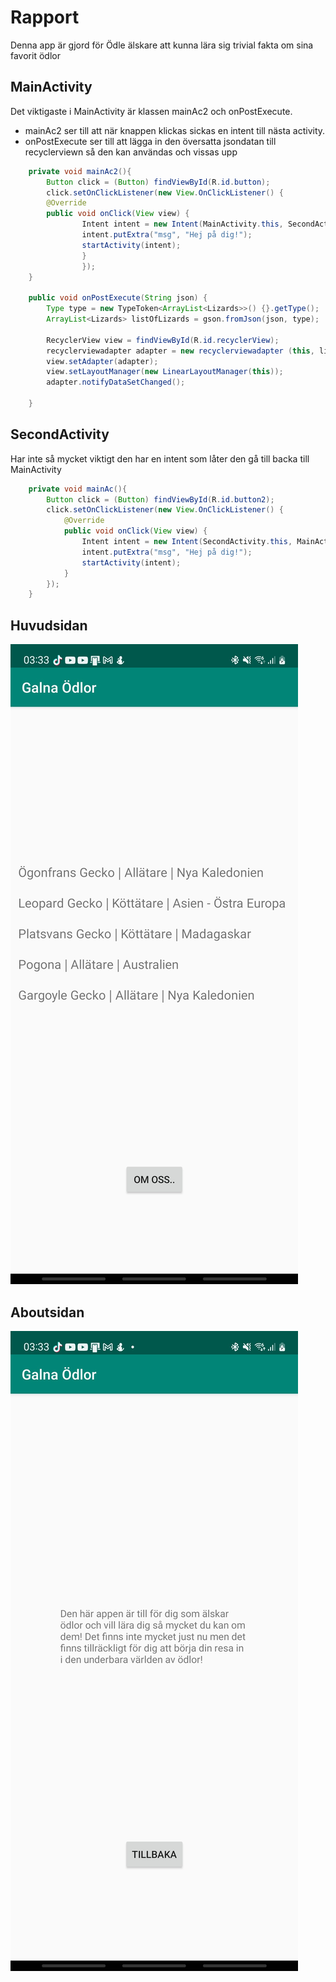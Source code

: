 
# Rapport
Denna app är gjord för Ödle älskare att kunna lära sig trivial fakta om sina favorit ödlor

## MainActivity
Det viktigaste i MainActivity är klassen mainAc2 och onPostExecute. 
- mainAc2 ser till att när knappen klickas sickas en intent till nästa activity.
- onPostExecute ser till att lägga in den översatta jsondatan till recyclerviewn så den kan användas och vissas upp

```java
    private void mainAc2(){
        Button click = (Button) findViewById(R.id.button);
        click.setOnClickListener(new View.OnClickListener() {
        @Override
        public void onClick(View view) {
                Intent intent = new Intent(MainActivity.this, SecondActivity.class);
                intent.putExtra("msg", "Hej på dig!");
                startActivity(intent);
                }
                });
    }
    
    public void onPostExecute(String json) {
        Type type = new TypeToken<ArrayList<Lizards>>() {}.getType();
        ArrayList<Lizards> listOfLizards = gson.fromJson(json, type);

        RecyclerView view = findViewById(R.id.recyclerView);
        recyclerviewadapter adapter = new recyclerviewadapter (this, listOfLizards);
        view.setAdapter(adapter);
        view.setLayoutManager(new LinearLayoutManager(this));
        adapter.notifyDataSetChanged();

    }
```

## SecondActivity
Har inte så mycket viktigt den har en intent som låter den gå till backa till MainActivity

```java
    private void mainAc(){
        Button click = (Button) findViewById(R.id.button2);
        click.setOnClickListener(new View.OnClickListener() {
            @Override
            public void onClick(View view) {
                Intent intent = new Intent(SecondActivity.this, MainActivity.class);
                intent.putExtra("msg", "Hej på dig!");
                startActivity(intent);
            }
        });
    }
```

## Huvudsidan
![Screenshot1.jpg](Screenshot1.jpg)
## Aboutsidan
![Screenshot2.jpg](Screenshot2.jpg)

